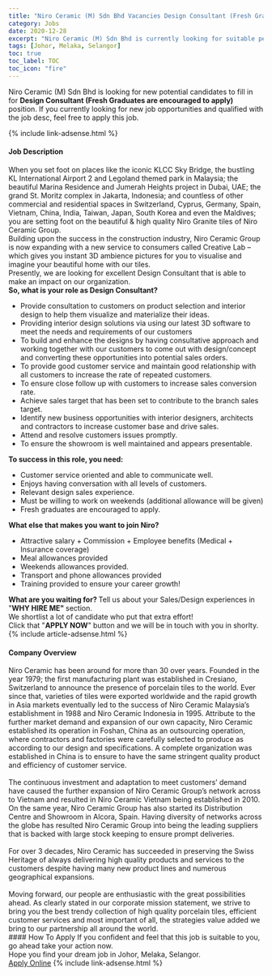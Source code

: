 ```yaml
---
title: "Niro Ceramic (M) Sdn Bhd Vacancies Design Consultant (Fresh Graduates are encouraged to apply)" 
category: Jobs 
date: 2020-12-28 
excerpt: "Niro Ceramic (M) Sdn Bhd is currently looking for suitable person to fill in the Design Consultant (Fresh Graduates are encouraged to apply) which positioned at Johor, Melaka, Selangor" 
tags: [Johor, Melaka, Selangor] 
toc: true 
toc_label: TOC 
toc_icon: "fire" 
--- 
```


<p>Niro Ceramic (M) Sdn Bhd is looking for new potential candidates to fill in for <b>Design Consultant (Fresh Graduates are encouraged to apply)</b> position. If you currently looking for new job opportunities and qualified with the job desc, feel free to apply this job.
</p>{% include link-adsense.html %} 
<div><div><div><h4>Job Description</h4></div></div><div><div><span><div><div>When you set foot on places like the iconic KLCC Sky Bridge, the bustling KL International Airport 2 and Legoland themed park in Malaysia; the beautiful Marina Residence and Jumerah Heights project in Dubai, UAE; the grand St. Moritz complex in Jakarta, Indonesia; and countless of other commercial and residential spaces in Switzerland, Cyprus, Germany, Spain, Vietnam, China, India, Taiwan, Japan, South Korea and even the Maldives; you are setting foot on the beautiful &amp; high quality Niro Granite tiles of Niro Ceramic Group.</div><div>Building upon the success in the construction industry, Niro Ceramic Group is now expanding with a new service to consumers called Creative Lab &#8211; which gives you instant 3D ambience pictures for you to visualise and imagine your beautiful home with our tiles.</div><div>Presently, we are looking for excellent Design Consultant that is able to make an impact on our organization.</div><div><strong>So, what is your role as Design Consultant?</strong></div><ul><li>Provide consultation to customers on product selection and interior design to help them visualize and materialize their ideas.</li><li>Providing interior design solutions via using our latest 3D software to meet the needs and requirements of our customers</li><li>To build and enhance the designs by having consultative approach and working together with our customers to come out with design/concept and converting these opportunities into potential sales orders.</li><li>To provide good customer service and maintain good relationship with all customers to increase the rate of repeated customers.</li><li>To ensure close follow up with customers to increase sales conversion rate.</li><li>Achieve sales target that has been set to contribute to the branch sales target.</li><li>Identify new business opportunities with interior designers, architects and contractors to increase customer base and drive sales.</li><li>Attend and resolve customers issues promptly.</li><li>To ensure the showroom is well maintained and appears presentable.</li></ul><div><strong>To success in this role, you need:</strong></div><ul><li>Customer service oriented and able to communicate well.</li><li>Enjoys having conversation with all levels of customers.</li><li>Relevant design sales experience.</li><li>Must be willing to work on weekends (additional allowance will be given)</li><li>Fresh graduates are encouraged to apply.</li></ul><div><strong>What else that makes you want to join Niro?</strong></div><ul><li>Attractive salary + Commission + Employee benefits (Medical + Insurance coverage)</li><li>Meal allowances provided</li><li>Weekends allowances provided.</li><li>Transport and phone allowances provided</li><li>Training provided to ensure your career growth!</li></ul><div><strong>What are you waiting for? </strong>Tell us about your Sales/Design experiences in<strong> </strong>"<strong>WHY HIRE ME" </strong>section.</div><div>We shortlist a lot of candidate who put that extra effort!</div><div>Click that "<strong>APPLY NOW</strong>" button and we will be in touch with you in shorlty.</div></div></span></div></div></div> 
{% include article-adsense.html %} 
<div><div><div><h4>Company Overview</h4></div></div><div><div><span><div><div>
	Niro Ceramic has been around for more than 30 over years. Founded in the year 1979; the first manufacturing plant was established in Cresiano, Switzerland to announce the presence of porcelain tiles to the world. Ever since that, varieties of tiles were exported worldwide and the rapid growth in Asia markets eventually led to the success of Niro Ceramic Malaysia&#8217;s establishment in 1988 and Niro Ceramic Indonesia in 1995. Attribute to the further market demand and expansion of our own capacity, Niro Ceramic established its operation in Foshan, China as an outsourcing operation, where contractors and factories were carefully selected to produce as according to our design and specifications. A complete organization was established in China is to ensure to have the same stringent quality product and efficiency of customer service.<br>
<br>
	The continuous investment and adaptation to meet customers&#8217; demand have caused the further expansion of Niro Ceramic Group&#8217;s network across to Vietnam and resulted in Niro Ceramic Vietnam being established in 2010. On the same year, Niro Ceramic Group has also started its Distribution Centre and Showroom in Alcora, Spain. Having diversity of networks across the globe has resulted Niro Ceramic Group into being the leading suppliers that is backed with large stock keeping to ensure prompt deliveries.<br>
<br>
	For over 3 decades, Niro Ceramic has succeeded in preserving the Swiss Heritage of always delivering high quality products and services to the customers despite having many new product lines and numerous geographical expansions.<br>
<br>
	Moving forward, our people are enthusiastic with the great possibilities ahead. As clearly stated in our corporate mission statement, we strive to bring you the best trendy collection of high quality porcelain tiles, efficient customer services and most important of all, the strategies value added we bring to our partnership all around the world.</div></div></span></div></div></div> 
#### How To Apply 
If you confident and feel that this job is suitable to you, go ahead take your action now. <br/> 
Hope you find your dream job in Johor, Melaka, Selangor. <br/> 
<a href="https://www.jobstreet.com.my/en/job/design-consultant-fresh-graduates-are-encouraged-to-apply-4451628?jobId=jobstreet-my-job-4451628&sectionRank=15&token=0~001fbd9c-6e64-4e88-a2d0-369ccad8856b&fr=SRP%20View%20In%20New%20Ta" class="btn btn--info" target="_blank" rel="nofollow noopenner">Apply Online</a> 
{% include link-adsense.html %} 